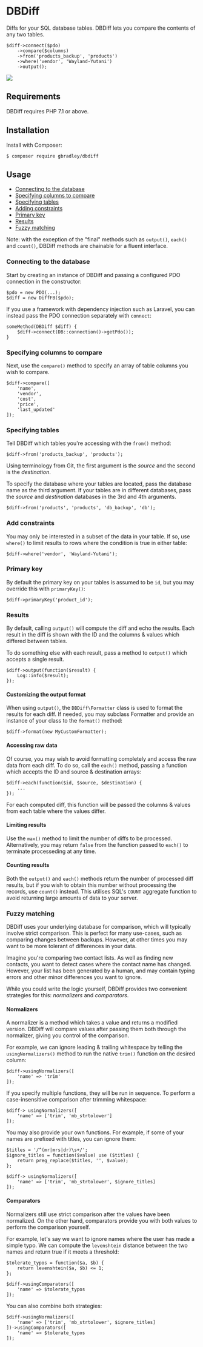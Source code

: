 # DBDiff

Diffs for your SQL database tables. DBDiff lets you compare the contents of any two tables.

	$diff->connect($pdo)
		->compare($columns)
		->from('products_backup', 'products')
		->where('vendor', 'Wayland-Yutani')
		->output();

<img src="assets/example.png" />


## Requirements

DBDiff requires PHP 7.1 or above.

## Installation

Install with Composer:

	$ composer require gbradley/dbdiff

## Usage

- [Connecting to the database](#connecting-to-the-database)
- [Specifying columns to compare](#specifying-columns-to-compare)
- [Specifying tables](#specifying-tables)
- [Adding constraints](#adding-constraints)
- [Primary key](#primary-key)
- [Results](#output-results)
- [Fuzzy matching](#fuzzy-matching)


Note: with the exception of the "final" methods such as `output()`, `each()` and `count()`, DBDiff methods are chainable for a fluent interface.

### Connecting to the database

Start by creating an instance of DBDiff and passing a configured PDO connection in the constructor:

	$pdo = new PDO(...);
	$diff = new DiffFB($pdo);
	
If you use a framework with dependency injection such as Laravel, you can instead pass the PDO connection separately with `connect`:

	someMethod(DBDiff $diff) {
		$diff->connect(DB::connection()->getPdo());
	}
	
### Specifying columns to compare

Next, use the `compare()` method to specify an array of table columns you wish to compare.

	$diff->compare([
		'name',
		'vendor',
		'cost',
		'price',
		'last_updated'
	]);
	
### Specifying tables

Tell DBDiff which tables you're accessing with the `from()` method:

	$diff->from('products_backup', 'products');

Using terminology from Git, the first argument is the *source* and the second is the *destination*.
	
To specify the database where your tables are located, pass the database name as the third argument. If your tables are in different databases, pass the *source* and *destination* databases in the 3rd and 4th arguments.

	$diff->from('products', 'products', 'db_backup', 'db');
	
### Add constraints

You may only be interested in a subset of the data in your table. If so, use `where()` to limit results to rows where the condition is true in either table:

	$diff->where('vendor', 'Wayland-Yutani');
	
### Primary key

By default the primary key on your tables is assumed to be `id`, but you may override this with `primaryKey()`:

	$diff->primaryKey('product_id');
	
### Results

By default, calling `output()` will compute the diff and echo the results. Each result in the diff is shown with the ID and the columns & values which differed between tables.

To do something else with each result, pass a method to `output()` which accepts a single result.

	$diff->output(function($result) {
		Log::info($result);
	});

#### Customizing the output format

When using `output()`, the `DBDiff\Formatter` class is used to format the results for each diff. If needed, you may subclass Formatter and provide an instance of your class to the `format()` method:

	$diff->format(new MyCustomFormatter);
	
#### Accessing raw data

Of course, you may wish to avoid formatting completely and access the raw data from each diff. To do so, call the `each()` method, passing a function which accepts the ID and source & destination arrays:

	$diff->each(function($id, $source, $destination) {
		...
	});
	
For each computed diff, this function will be passed the columns & values from each table where the values differ.

#### Limiting results

Use the `max()` method to limit the number of diffs to be processed. Alternatively, you may return `false` from the function passed to `each()` to terminate processeding at any time.  

#### Counting results

Both the `output()` and `each()` methods return the number of processed diff results, but if you wish to obtain this number without processing the records, use `count()` instead. This utilises SQL's `COUNT` aggregate function to avoid returning large amounts of data to your server.

### Fuzzy matching

DBDiff uses your underlying database for comparison, which will typically involve strict comparison. This is perfect for many use-cases, such as comparing changes between backups. However, at other times you may want to be more tolerant of differences in your data.

Imagine you're comparing two contact lists. As well as finding new contacts, you want to detect cases where the contact name has changed. However, your list has been generated by a human, and may contain typing errors and other minor differences you want to ignore.

While you could write the logic yourself, DBDiff provides two convenient strategies for this: _normalizers_ and _comparators_.

#### Normalizers

A normalizer is a method which takes a value and returns a modified version. DBDiff will compare values after passing them both through the normalizer, giving you control of the comparison.

For example, we can ignore leading & trailing whitespace by telling the `usingNormalizers()` method to run the native `trim()` function on the desired column:

	$diff->usingNormalizers([
		'name' => 'trim'
	]);
	
If you specify multiple functions, they will be run in sequence. To perform a case-insensitive comparison after trimming whitespace:

	$diff-> usingNormalizers([
		'name' => ['trim', 'mb_strtolower']
	]);
	
You may also provide your own functions. For example, if some of your names are prefixed with titles, you can ignore them:

	$titles = '/^(mr|mrs|dr)\s+/';
	$ignore_titles = function($value) use ($titles) {
		return preg_replace($titles, '', $value);
	};
	
	$diff-> usingNormalizers([
		'name' => ['trim', 'mb_strtolower', $ignore_titles]
	]);
	
#### Comparators

Normalizers still use strict comparison after the values have been normalized. On the other hand, comparators provide you with both values to perform the comparison yourself.

For example, let's say we want to ignore names where the user has made a simple typo. We can compute the `levenshtein` distance between the two names and return true if it meets a threshold:

	$tolerate_typos = function($a, $b) {
		return levenshtein($a, $b) <= 1;
	};

	$diff->usingComparators([
		'name' => $tolerate_typos
	]);
	
You can also combine both strategies:

	$diff->usingNormalizers([
		'name' => ['trim', 'mb_strtolower', $ignore_titles]
	])->usingComparators([
		'name' => $tolerate_typos
	]);
